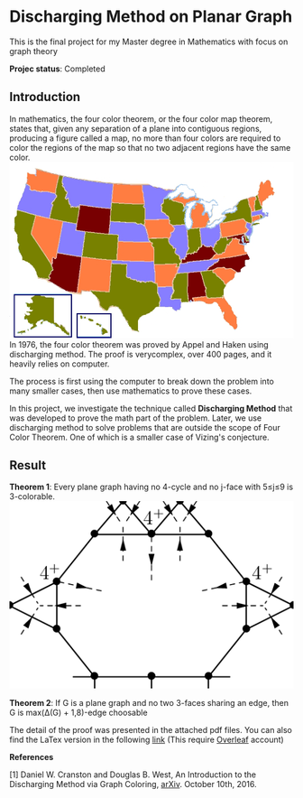 # Discharging Method on Planar Graph
This is the final project for my Master degree in Mathematics with focus on graph theory

**Projec status**: Completed

## Introduction

In mathematics, the four color theorem, or the four color map theorem, states that, given any separation of a plane into contiguous regions, producing a figure called a map, no more than four colors are required to color the regions of the map so that no two adjacent regions have the same color.
![Four Colors on Map of United States](https://github.com/williamhuybui/Discharging-Method-on-Planar-Graph-Master-Project/blob/master/Picture/Map_of_United_States_vivid_colors_shown.png)
In 1976, the four color theorem was proved by Appel and Haken using discharging method. The proof is verycomplex, over 400 pages, and it heavily relies on computer.

The process is first using the computer to break down the problem into many smaller cases, then use mathematics to prove these cases. 

In this project, we investigate the technique called **Discharging Method** that was developed to prove the math part of the problem. Later, we use discharging method to solve problems that are outside the scope of Four Color Theorem. One of which is a smaller case of Vizing's conjecture. 

## Result

**Theorem 1**: Every plane graph having no 4-cycle and no j-face with 5≤j≤9 is 3-colorable.
![Discharging rule](https://github.com/williamhuybui/Discharging-Method-on-Planar-Graph-Master-Project/blob/master/Picture/Discharging-tule-theorem1.png)

**Theorem 2**: If G is a plane graph and no two 3-faces sharing an edge, then G is max(∆(G) + 1,8)-edge choosable

The detail of the proof was presented in the attached pdf files. You can also find the LaTex version in the following [link](https://www.overleaf.com/read/brppnmdtttwz) (This require [Overleaf](https://www.overleaf.com/) account)



**References**

[1] Daniel W. Cranston and Douglas B. West, An Introduction to the Discharging Method via Graph Coloring, [arXiv](https://arxiv.org/abs/1306.4434v1). October 10th, 2016. 
